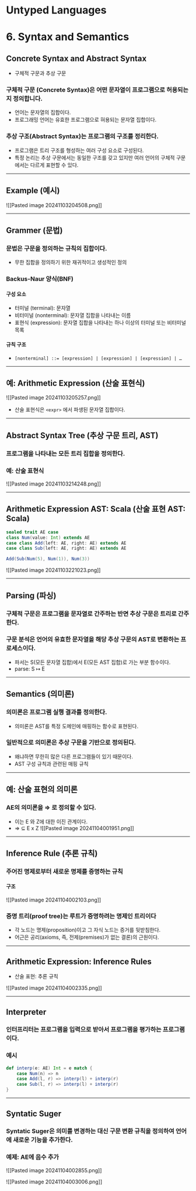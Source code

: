 # **Untyped Languages**
# 6. Syntax and Semantics
## Concrete Syntax and Abstract Syntax
- 구체적 구문과 추상 구문

### 구체적 구문 (Concrete Syntax)은 어떤 문자열이 프로그램으로 허용되는지 정의합니다.
- 언어는 문자열의 집합이다.
- 프로그래밍 언어는 유효한 프로그램으로 혀용되는 문자열 집합이다.

### 추상 구조(Abstract Syntax)는 프로그램의 구조를 정리한다.
- 프로그램은 트리 구조를 형성하는 여러 구성 요소로 구성된다.
- 특정 논리는 추상 구문에서는 동일한 구조를 갖고 있지만 여러 언어의 구체적 구문에서는 다르게 표현할 수 있다.

---
## Example (예시)
![[Pasted image 20241103204508.png]]

---
## Grammer (문법)
### 문법은 구문을 정의하는 규칙의 집합이다.
- 무한 집합을 정의하기 위한 재귀적이고 생성적인 정의

### Backus-Naur 양식(BNF)
#### 구성 요소
- 터미널 (terminal): 문자열
- 비터미널 (nonterminal): 문자열 집합을 나타내는 이름
- 표현식 (expression): 문자열 집합을 나타내는 하나 이상의 터미널 또는 비터미널 목록

#### 규칙 구조
- `[nonterminal] ::= [expression] | [expression] | [expression] | …`

---
## 예: Arithmetic Expression (산술 표현식)
![[Pasted image 20241103205257.png]]

- 산술 표현식은 `<expr>` 에서 파생된 문자열 집합이다.

---
## Abstract Syntax Tree (추상 구문 트리, AST)
### 프로그램을 나타내는 모든 트리 집합을 정의한다.
### 예: 산술 표현식
![[Pasted image 20241103214248.png]]

---
## Arithmetic Expression AST: Scala (산술 표현 AST: Scala)

```scala
sealed trait AE case 
class Num(value: Int) extends AE 
case class Add(left: AE, right: AE) extends AE 
case class Sub(left: AE, right: AE) extends AE 

Add(Sub(Num(5), Num(1)), Num(3))
```

![[Pasted image 20241103221023.png]]

---
## Parsing (파싱)
### 구체적 구문은 프로그램을 문자열로 간주하는 반면 추상 구문은 트리로 간주한다.
### 구문 분석은 언어의 유효한 문자열을 해당 추상 구문의 AST로 변환하는 프로세스이다.
- 파서는 S(모든 문자열 집합)에서 E(모든 AST 집합)로 가는 부분 함수이다.
- parse: S $\mapsto$ E

---
## Semantics (의미론)
### 의미론은 프로그램 실행 결과를 정의한다.
- 의미론은 AST를 특정 도메인에 매핑하는 함수로 표현된다.

### 일반적으로 의미론은 추상 구문을 기반으로 정의된다.
- 왜냐하면 무한히 많은 다른 프로그램들이 있기 때문이다.
- AST 구성 규칙과 관련된 매핑 규칙

---
## 예: 산술 표현의 의미론
### AE의 의미론을 $\Rightarrow$ 로 정의할 수 있다.
- 이는 E 와 Z에 대한 이진 관계이다.
- $\Rightarrow$ $\subseteq$ E x Z
![[Pasted image 20241104001951.png]]

---
## Inference Rule (추론 규칙)
### 주어진 명제로부터 새로운 명제를 증명하는 규칙
#### 구조
![[Pasted image 20241104002103.png]]

### 증명 트리(proof tree)는 루트가 증명하려는 명제인 트리이다
- 각 노드는 명제(proposition)이고 그 자식 노드는 증거를 뒷받침한다.
- 어근은 공리(axioms, 즉, 전제(premises)가 없는 결론)의 근원이다.

---
## Arithmetic Expression: Inference Rules
- 산술 표현: 추론 규칙

![[Pasted image 20241104002335.png]]

---
## Interpreter
### 인터프리터는 프로그램을 입력으로 받아서 프로그램을 평가하는 프로그램이다.

### 예시
```scala
def interp(e: AE) Int = e match {
	case Num(n) => n
	case Add(l, r) => interp(l) + interp(r)
	case Sub(l, r) => interp(l) + interp(r)
}
```

---
## Syntatic Suger
### Syntatic Suger은 의미를 변경하는 대신 구문 변환 규칙을 정의하여 언어에 새로운 기능을 추가한다.

### 예제: AE에 음수 추가
![[Pasted image 20241104002855.png]]

![[Pasted image 20241104003006.png]]

